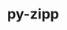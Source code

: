 ---
title: "py-zipp"
layout: cache
categories: [package, develop-2025-03-09]
meta: {"compilers": ["oneapi@=2024.2.1"], "num_specs": 1, "num_specs_by_stack": {"e4s-oneapi": 1, "root": 1}, "oss": ["ubuntu22.04"], "platforms": ["linux"], "stacks": ["e4s-oneapi", "root"], "targets": ["x86_64_v3"], "versions": ["3.17.0"]}
spec_details: [{"compiler": "oneapi@=2024.2.1", "hash": "rlepgbcqy4gg6abmmtsrxkgprto6znrt", "os": "ubuntu22.04", "platform": "linux", "size": "-", "stacks": ["e4s-oneapi", "root"], "target": "x86_64_v3", "variants": ["build_system=python_pip"], "versions": ["3.17.0"]}]
---